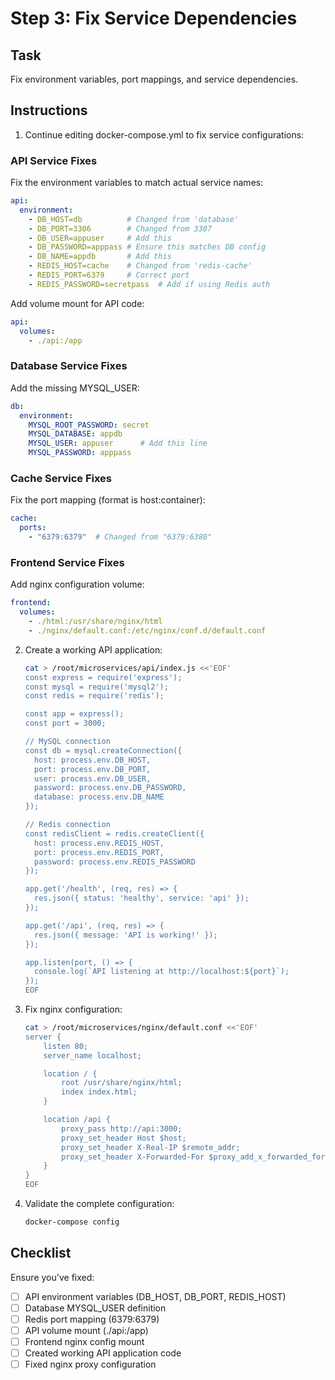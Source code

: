 # Step 3: Fix Service Dependencies

## Task

Fix environment variables, port mappings, and service dependencies.

## Instructions

1. Continue editing docker-compose.yml to fix service configurations:

### API Service Fixes

Fix the environment variables to match actual service names:
```yaml
api:
  environment:
    - DB_HOST=db          # Changed from 'database'
    - DB_PORT=3306        # Changed from 3307
    - DB_USER=appuser     # Add this
    - DB_PASSWORD=apppass # Ensure this matches DB config
    - DB_NAME=appdb       # Add this
    - REDIS_HOST=cache    # Changed from 'redis-cache'
    - REDIS_PORT=6379     # Correct port
    - REDIS_PASSWORD=secretpass  # Add if using Redis auth
```

Add volume mount for API code:
```yaml
api:
  volumes:
    - ./api:/app
```

### Database Service Fixes

Add the missing MYSQL_USER:
```yaml
db:
  environment:
    MYSQL_ROOT_PASSWORD: secret
    MYSQL_DATABASE: appdb
    MYSQL_USER: appuser      # Add this line
    MYSQL_PASSWORD: apppass
```

### Cache Service Fixes

Fix the port mapping (format is host:container):
```yaml
cache:
  ports:
    - "6379:6379"  # Changed from "6379:6380"
```

### Frontend Service Fixes

Add nginx configuration volume:
```yaml
frontend:
  volumes:
    - ./html:/usr/share/nginx/html
    - ./nginx/default.conf:/etc/nginx/conf.d/default.conf
```

2. Create a working API application:
   ```bash
   cat > /root/microservices/api/index.js <<'EOF'
   const express = require('express');
   const mysql = require('mysql2');
   const redis = require('redis');
   
   const app = express();
   const port = 3000;
   
   // MySQL connection
   const db = mysql.createConnection({
     host: process.env.DB_HOST,
     port: process.env.DB_PORT,
     user: process.env.DB_USER,
     password: process.env.DB_PASSWORD,
     database: process.env.DB_NAME
   });
   
   // Redis connection
   const redisClient = redis.createClient({
     host: process.env.REDIS_HOST,
     port: process.env.REDIS_PORT,
     password: process.env.REDIS_PASSWORD
   });
   
   app.get('/health', (req, res) => {
     res.json({ status: 'healthy', service: 'api' });
   });
   
   app.get('/api', (req, res) => {
     res.json({ message: 'API is working!' });
   });
   
   app.listen(port, () => {
     console.log(`API listening at http://localhost:${port}`);
   });
   EOF
   ```

3. Fix nginx configuration:
   ```bash
   cat > /root/microservices/nginx/default.conf <<'EOF'
   server {
       listen 80;
       server_name localhost;
   
       location / {
           root /usr/share/nginx/html;
           index index.html;
       }
   
       location /api {
           proxy_pass http://api:3000;
           proxy_set_header Host $host;
           proxy_set_header X-Real-IP $remote_addr;
           proxy_set_header X-Forwarded-For $proxy_add_x_forwarded_for;
       }
   }
   EOF
   ```

4. Validate the complete configuration:
   ```bash
   docker-compose config
   ```

## Checklist

Ensure you've fixed:
- [ ] API environment variables (DB_HOST, DB_PORT, REDIS_HOST)
- [ ] Database MYSQL_USER definition
- [ ] Redis port mapping (6379:6379)
- [ ] API volume mount (./api:/app)
- [ ] Frontend nginx config mount
- [ ] Created working API application code
- [ ] Fixed nginx proxy configuration